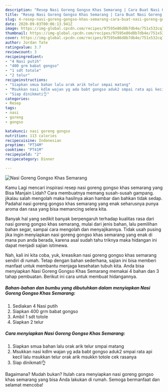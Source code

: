```yaml
---
description: "Resep Nasi Goreng Gongso Khas Semarang | Cara Buat Nasi Goreng Gongso Khas Semarang Yang Lezat"
title: "Resep Nasi Goreng Gongso Khas Semarang | Cara Buat Nasi Goreng Gongso Khas Semarang Yang Lezat"
slug: 4-resep-nasi-goreng-gongso-khas-semarang-cara-buat-nasi-goreng-gongso-khas-semarang-yang-lezat
date: 2020-09-03T00:06:13.941Z
image: https://img-global.cpcdn.com/recipes/97595e86d8b7db4e/751x532cq70/nasi-goreng-gongso-khas-semarang-foto-resep-utama.jpg
thumbnail: https://img-global.cpcdn.com/recipes/97595e86d8b7db4e/751x532cq70/nasi-goreng-gongso-khas-semarang-foto-resep-utama.jpg
cover: https://img-global.cpcdn.com/recipes/97595e86d8b7db4e/751x532cq70/nasi-goreng-gongso-khas-semarang-foto-resep-utama.jpg
author: Jordan Tate
ratingvalue: 3.7
reviewcount: 3
recipeingredient:
- "4 Nasi putih"
- "400 grm babat gongso"
- "1 sdt totole"
- "2 telur"
recipeinstructions:
- "Siapkan smua bahan lalu orak arik telur smpai matang"
- "Msukkan nasi kdlm wajan yg ada babt gongso aduk2 smpai rata api kecil lalu msukkan telur orak arik msukkn totole cek rasanya"
- "Siap dinikmati👌"
categories:
- Resep
tags:
- nasi
- goreng
- gongso

katakunci: nasi goreng gongso 
nutrition: 113 calories
recipecuisine: Indonesian
preptime: "PT34M"
cooktime: "PT41M"
recipeyield: "2"
recipecategory: Dinner

---
```



![Nasi Goreng Gongso Khas Semarang](https://img-global.cpcdn.com/recipes/97595e86d8b7db4e/751x532cq70/nasi-goreng-gongso-khas-semarang-foto-resep-utama.jpg)

Kamu Lagi mencari inspirasi resep nasi goreng gongso khas semarang yang Bisa Manjain Lidah? Cara membuatnya memang susah-susah gampang. jikalau salah mengolah maka hasilnya akan hambar dan bahkan tidak sedap. Padahal nasi goreng gongso khas semarang yang enak seharusnya punya aroma dan rasa yang bisa memancing selera kita.

Banyak hal yang sedikit banyak berpengaruh terhadap kualitas rasa dari nasi goreng gongso khas semarang, mulai dari jenis bahan, lalu pemilihan bahan segar, sampai cara mengolah dan menyajikannya. Tidak usah pusing jika ingin menyiapkan nasi goreng gongso khas semarang yang enak di mana pun anda berada, karena asal sudah tahu triknya maka hidangan ini dapat menjadi sajian istimewa.




Nah, kali ini kita coba, yuk, kreasikan nasi goreng gongso khas semarang sendiri di rumah. Tetap dengan bahan sederhana, sajian ini bisa memberi manfaat untuk membantu menjaga kesehatan tubuh kita. Anda bisa menyiapkan Nasi Goreng Gongso Khas Semarang memakai 4 bahan dan 3 tahap pembuatan. Berikut ini cara untuk membuat hidangannya.

<!--inarticleads1-->

##### Bahan-bahan dan bumbu yang dibutuhkan dalam menyiapkan Nasi Goreng Gongso Khas Semarang:

1. Sediakan 4 Nasi putih
1. Siapkan 400 grm babat gongso
1. Ambil 1 sdt totole
1. Siapkan 2 telur




<!--inarticleads2-->

##### Cara menyiapkan Nasi Goreng Gongso Khas Semarang:

1. Siapkan smua bahan lalu orak arik telur smpai matang
1. Msukkan nasi kdlm wajan yg ada babt gongso aduk2 smpai rata api kecil lalu msukkan telur orak arik msukkn totole cek rasanya
1. Siap dinikmati👌




Bagaimana? Mudah bukan? Itulah cara menyiapkan nasi goreng gongso khas semarang yang bisa Anda lakukan di rumah. Semoga bermanfaat dan selamat mencoba!

